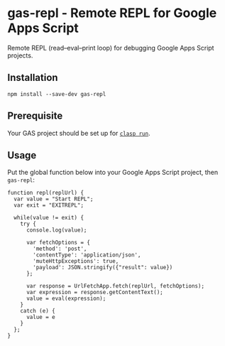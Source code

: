 # gas-repl - Remote REPL for Google Apps Script

Remote REPL (read–eval–print loop) for debugging Google Apps Script projects.

## Installation

```
npm install --save-dev gas-repl
```

## Prerequisite

Your GAS project should be set up for [`clasp run`](https://github.com/google/clasp/blob/master/docs/run.md).

## Usage

Put the global function below into your Google Apps Script project, then `gas-repl`:

```
function repl(replUrl) {
  var value = "Start REPL";
  var exit = "EXITREPL";

  while(value != exit) {
    try {
      console.log(value);

      var fetchOptions = {
        'method': 'post',
        'contentType': 'application/json',
        'muteHttpExceptions': true,
        'payload': JSON.stringify({"result": value})
      };

      var response = UrlFetchApp.fetch(replUrl, fetchOptions);
      var expression = response.getContentText();
      value = eval(expression);
    }
    catch (e) {
      value = e
    }
  };
}
```
